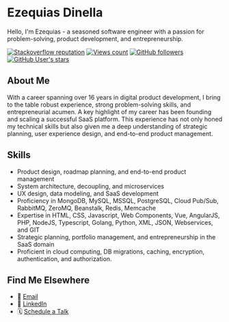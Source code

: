 # Ezequias Dinella

Hello, I'm Ezequias - a seasoned software engineer with a passion for problem-solving, product development, and entrepreneurship.

<a href="https://stackoverflow.com/users/1442476/ezequias-dinella/" title="Stackoverflow reputation"><img alt="Stackoverflow reputation" src="https://img.shields.io/stackexchange/stackoverflow/r/1442476" /></a>
<a href="#" title=""><img alt="Views count" src="https://komarev.com/ghpvc/?username=edinella&color=brightgreen" /></a>
<a href="#" title=""><img alt="GitHub followers" src="https://img.shields.io/github/followers/edinella"></a>
<a href="#" title=""><img alt="GitHub User's stars" src="https://img.shields.io/github/stars/edinella?affiliations=OWNER%2CCOLLABORATOR"></a>

## About Me

With a career spanning over 16 years in digital product development, I bring to the table robust experience, strong problem-solving skills, and entrepreneurial acumen. A key highlight of my career has been founding and scaling a successful SaaS platform. This experience has not only honed my technical skills but also given me a deep understanding of strategic planning, user experience design, and end-to-end product management.

## Skills

- Product design, roadmap planning, and end-to-end product management
- System architecture, decoupling, and microservices
- UX design, data modeling, and SaaS development
- Proficiency in MongoDB, MySQL, MSSQL, PostgreSQL, Cloud Pub/Sub, RabbitMQ, ZeroMQ, Beanstalk, Redis, Memcache
- Expertise in HTML, CSS, Javascript, Web Components, Vue, AngularJS, PHP, NodeJS, Typescript, Golang, Python, XML, JSON, Webservices, and GIT
- Strategic planning, portfolio management, and entrepreneurship in the SaaS domain
- Proficient in cloud computing, DB migrations, caching, encryption, authentication, and authorization.

## Find Me Elsewhere

- 📧 [Email](mailto:ezequias.net@gmail.com)
- 💼 [LinkedIn](https://www.linkedin.com/in/edinella)
- 🗓️ [Schedule a Talk](https://cal.com/ezequias)
